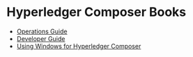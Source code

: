 # Hyperledger Composer Books
- [Operations Guide](./docs/Operations/TOC.md)
- [Developer Guide](./docs/Developer/TOC.md)
- [Using Windows for Hyperledger Composer](./docs/Windows/Intro.md)
